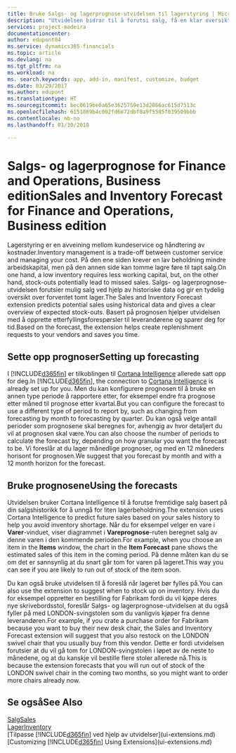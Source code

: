 ```yaml
---
title: Bruke Salgs- og lagerprognose-utvidelsen til lagerstyring | Microsoft-dokumentasjon
description: "Utvidelsen bidrar til å forutsi salg, få en klar oversikt over forventet tomt lager, og hjelper deg til og med å opprette etterfyllingsforespørsler til leverandører."
services: project-madeira
documentationcenter: 
author: edupont04
ms.service: dynamics365-financials
ms.topic: article
ms.devlang: na
ms.tgt_pltfrm: na
ms.workload: na
ms. search.keywords: app, add-in, manifest, customize, budget
ms.date: 03/29/2017
ms.author: edupont
ms.translationtype: HT
ms.sourcegitcommit: bec0619be0a65e3625759e13d2866ac615d7513c
ms.openlocfilehash: 6151889b4c002fd6e72dbf0a9f5585f039509bbb
ms.contentlocale: nb-no
ms.lasthandoff: 01/30/2018

---
```

# <a name="sales-and-inventory-forecast-for-finance-and-operations-business-edition"></a><span data-ttu-id="e0534-103">Salgs- og lagerprognose for Finance and Operations, Business edition</span><span class="sxs-lookup"><span data-stu-id="e0534-103">Sales and Inventory Forecast for Finance and Operations, Business edition</span></span> 
<span data-ttu-id="e0534-104">Lagerstyring er en avveining mellom kundeservice og håndtering av kostnader.</span><span class="sxs-lookup"><span data-stu-id="e0534-104">Inventory management is a trade-off between customer service and managing your cost.</span></span> <span data-ttu-id="e0534-105">På den ene siden krever en lav beholdning mindre arbeidskapital, men på den annen side kan tomme lagre føre til tapt salg.</span><span class="sxs-lookup"><span data-stu-id="e0534-105">On one hand, a low inventory requires less working capital, but, on the other hand, stock-outs potentially lead to missed sales.</span></span> <span data-ttu-id="e0534-106">Salgs- og lagerprognose-utvidelsen forutsier mulig salg ved hjelp av historiske data og gir en tydelig oversikt over forventet tomt lager.</span><span class="sxs-lookup"><span data-stu-id="e0534-106">The Sales and Inventory Forecast extension predicts potential sales using historical data and gives a clear overview of expected stock-outs.</span></span> <span data-ttu-id="e0534-107">Basert på prognosen hjelper utvidelsen med å opprette etterfyllingsforespørsler til leverandørene og sparer deg for tid.</span><span class="sxs-lookup"><span data-stu-id="e0534-107">Based on the forecast, the extension helps create replenishment requests to your vendors and saves you time.</span></span>  

## <a name="setting-up-forecasting"></a><span data-ttu-id="e0534-108">Sette opp prognoser</span><span class="sxs-lookup"><span data-stu-id="e0534-108">Setting up forecasting</span></span>
<span data-ttu-id="e0534-109">I [!INCLUDE[d365fin](includes/d365fin_md.md)] er tilkoblingen til [Cortana Intelligence](https://www.microsoft.com/en-us/cloud-platform/what-is-cortana-intelligence-suite) allerede satt opp for deg.</span><span class="sxs-lookup"><span data-stu-id="e0534-109">In [!INCLUDE[d365fin](includes/d365fin_md.md)], the connection to [Cortana Intelligence](https://www.microsoft.com/en-us/cloud-platform/what-is-cortana-intelligence-suite) is already set up for you.</span></span> <span data-ttu-id="e0534-110">Men du kan konfigurere prognosen til å bruke en annen type periode å rapportere etter, for eksempel endre fra prognose etter måned til prognose etter kvartal.</span><span class="sxs-lookup"><span data-stu-id="e0534-110">But you can configure the forecast to use a different type of period to report by, such as changing from forecasting by month to forecasting by quarter.</span></span> <span data-ttu-id="e0534-111">Du kan også velge antall perioder som prognosene skal beregnes for, avhengig av hvor detaljert du vil at prognosen skal være.</span><span class="sxs-lookup"><span data-stu-id="e0534-111">You can also choose the number of periods to calculate the forecast by, depending on how granular you want the forecast to be.</span></span> <span data-ttu-id="e0534-112">Vi foreslår at du lager månedlige prognoser, og med en 12 måneders horisont for prognosen.</span><span class="sxs-lookup"><span data-stu-id="e0534-112">We suggest that you forecast by month and with a 12 month horizon for the forecast.</span></span>  

## <a name="using-the-forecasts"></a><span data-ttu-id="e0534-113">Bruke prognosene</span><span class="sxs-lookup"><span data-stu-id="e0534-113">Using the forecasts</span></span>
<span data-ttu-id="e0534-114">Utvidelsen bruker Cortana Intelligence til å forutse fremtidige salg basert på din salgshistorikk for å unngå for liten lagerbeholdning.</span><span class="sxs-lookup"><span data-stu-id="e0534-114">The extension uses Cortana Intelligence to predict future sales based on your sales history to help you avoid inventory shortage.</span></span> <span data-ttu-id="e0534-115">Når du for eksempel velger en vare i **Varer**-vinduet, viser diagrammet i **Vareprognose**-ruten beregnet salg av denne varen i den kommende perioden.</span><span class="sxs-lookup"><span data-stu-id="e0534-115">For example, when you choose an item in the **Items** window, the chart in the **Item Forecast** pane shows the estimated sales of this item in the coming period.</span></span> <span data-ttu-id="e0534-116">På denne måten kan du se om det er sannsynlig at du snart går tom for varen på lageret.</span><span class="sxs-lookup"><span data-stu-id="e0534-116">This way you can see if you are likely to run out of stock of the item soon.</span></span>  

<span data-ttu-id="e0534-117">Du kan også bruke utvidelsen til å foreslå når lageret bør fylles på.</span><span class="sxs-lookup"><span data-stu-id="e0534-117">You can also use the extension to suggest when to stock up on inventory.</span></span> <span data-ttu-id="e0534-118">Hvis du for eksempel oppretter en bestilling for Fabrikam fordi du vil kjøpe deres nye skrivebordsstol, foreslår Salgs- og lagerprognose-utvidelsen at du også fyller på med LONDON-svingstolen som du vanligvis kjøper fra denne leverandøren.</span><span class="sxs-lookup"><span data-stu-id="e0534-118">For example, if you crate a purchase order for Fabrikam because you want to buy their new desk chair, the Sales and Inventory Forecast extension will suggest that you also restock on the LONDON swivel chair that you usually buy from this vendor.</span></span> <span data-ttu-id="e0534-119">Dette er fordi utvidelsen forutsier at du vil gå tom for LONDON-svingstolen i løpet av de neste to månedene, og at du kanskje vil bestille flere stoler allerede nå.</span><span class="sxs-lookup"><span data-stu-id="e0534-119">This is because the extension forecasts that you will run out of stock of the LONDON swivel chair in the coming two months, so you might want to order more chairs already now.</span></span>  

## <a name="see-also"></a><span data-ttu-id="e0534-120">Se også</span><span class="sxs-lookup"><span data-stu-id="e0534-120">See Also</span></span>
[<span data-ttu-id="e0534-121">Salg</span><span class="sxs-lookup"><span data-stu-id="e0534-121">Sales</span></span>](sales-manage-sales.md)  
[<span data-ttu-id="e0534-122">Lager</span><span class="sxs-lookup"><span data-stu-id="e0534-122">Inventory</span></span>](inventory-manage-inventory.md)  
<span data-ttu-id="e0534-123">[Tilpasse [!INCLUDE[d365fin](includes/d365fin_md.md)] ved hjelp av utvidelser](ui-extensions.md)</span><span class="sxs-lookup"><span data-stu-id="e0534-123">[Customizing [!INCLUDE[d365fin](includes/d365fin_md.md)] Using Extensions](ui-extensions.md)</span></span>  

